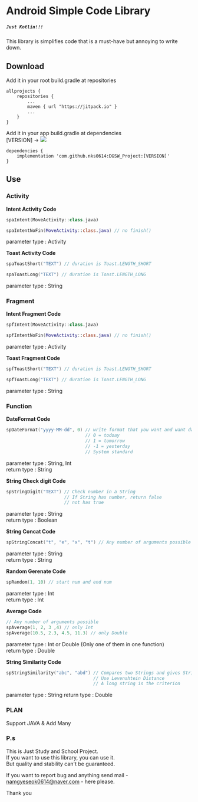 # Android Simple Code Library

##### `Just Kotlin!!!`

This library is simplifies code that is a must-have but annoying to write down.

## Download

Add it in your root build.gradle at repositories

```
allprojects {
    repositories {
        ...
        maven { url "https://jitpack.io" }
        ...
    }
}
```

Add it in your app build.gradle at dependencies<br>
[VERSION] -> [![](https://jitpack.io/v/nks0614/DGSW_Project.svg)](https://jitpack.io/#nks0614/DGSW_Project)
```
dependencies {
    implementation 'com.github.nks0614:DGSW_Project:[VERSION]'
}
```

## Use

### Activity

<b>Intent Activity Code</b>

```kotlin
spaIntent(MoveActivity::class.java)

spaIntentNoFin(MoveActivity::class.java) // no finish()
```
parameter type : Activity

<b>Toast Activity Code</b>

```kotlin
spaToastShort("TEXT") // duration is Toast.LENGTH_SHORT

spaToastLong("TEXT") // duration is Toast.LENGTH_LONG
```
parameter type : String


### Fragment

<b>Intent Fragment Code</b>
```kotlin
spfIntent(MoveActivity::class.java)

spfIntentNoFin(MoveActivity::class.java) // no finish()
```
parameter type : Activity

<b>Toast Fragment Code</b>

```kotlin
spfToastShort("TEXT") // duration is Toast.LENGTH_SHORT

spfToastLong("TEXT") // duration is Toast.LENGTH_LONG
```
parameter type : String


### Function

<b>DateFormat Code</b>

```kotlin
spDateFormat("yyyy-MM-dd", 0) // write format that you want and want day num
                              // 0 = todoay
                              // 1 = tomorrow
                              // -1 = yesterday
                              // System standard
```
parameter type : String, Int <br>
return type : String

<b>String Check digit Code</b>

```kotlin
spStringDigit("TEXT") // Check number in a String
                      // If String has number, return false
                      // not has true
```
parameter type : String <br>
return type : Boolean

<b>String Concat Code</b>

```kotlin
spStringConcat("t", "e", "x", "t") // Any number of arguments possible
```
parameter type : String <br>
return type : String

<b>Random Gerenate Code</b>

```kotlin
spRandom(1, 10) // start num and end num
```
parameter type : Int <br>
return type : Int

<b>Average Code</b>

```kotlin
// Any number of arguments possible
spAverage(1, 2, 3 ,4) // only Int
spAverage(10.5, 2.3, 4.5, 11.3) // only Double 
```
parameter type : Int or Double (Only one of them in one function)<br>
return type : Double

<b>String Similarity Code</b>

```kotlin
spStringSimilarity("abc", "abd") // Compares two Strings and gives String similarity
                                 // Use Levenshtein Distance
                                 // A long string is the criterion                               
```
parameter type : String
return type : Double


### PLAN

Support JAVA & Add Many 


### P.s

This is Just Study and School Project. <br>
If you want to use this library, you can use it. <br>
But quality and stability can't be guaranteed. <br>

If you want to report bug and anything send mail - namgyeseok0614@naver.com - here please.

Thank you
